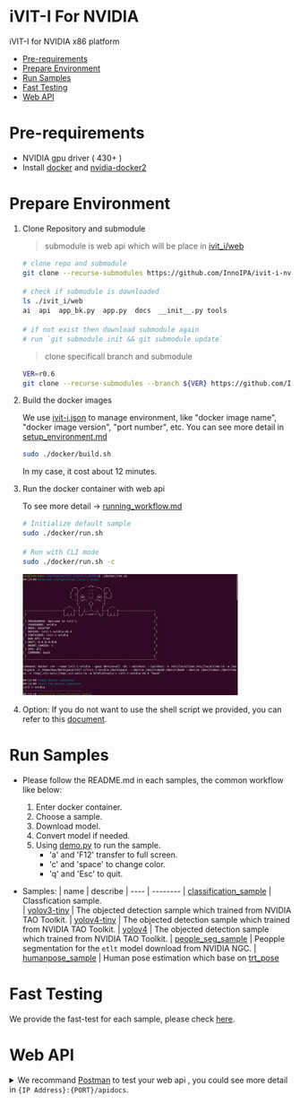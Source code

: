 # iVIT-I For NVIDIA
iVIT-I for NVIDIA x86 platform

* [Pre-requirements](#pre-requirements)
* [Prepare Environment](#prepare-environment)
* [Run Samples](#run-samples)
* [Fast Testing](#fast-testing)
* [Web API](#web-api)

# Pre-requirements
* NVIDIA gpu driver ( 430+ )
* Install [docker](https://max-c.notion.site/Install-Docker-9a0927c9b8aa4455b66548843246152f) and [nvidia-docker2](https://max-c.notion.site/Install-NVIDIA-Docker-b15e1b2930f646f389675bde6a04c9e2)


# Prepare Environment

1. Clone Repository and submodule
    > submodule is web api which will be place in [ivit_i/web](./ivit_i/web)
    ```bash
    # clone repo and submodule
    git clone --recurse-submodules https://github.com/InnoIPA/ivit-i-nvidia.git && cd ivit-i-nvidia
    
    # check if submodule is downloaded
    ls ./ivit_i/web
    ai  api  app_bk.py  app.py  docs  __init__.py tools

    # if not exist then download submodule again
    # run `git submodule init && git submodule update`
    ```
    > clone specificall branch and submodule
    ```bash
    VER=r0.6
    git clone --recurse-submodules --branch ${VER} https://github.com/InnoIPA/ivit-i-nvidia.git && cd ivit-i-nvidia
    ```

2. Build the docker images

    We use [ivit-i.json](ivit-i.json) to manage environment, like "docker image name", "docker image version", "port number", etc. You can see more detail in [setup_environment.md](docs/setup_environment.md)
    ```bash
    sudo ./docker/build.sh
    ```
    In my case, it cost about 12 minutes.

3. Run the docker container with web api
    
    To see more detail -> [running_workflow.md](docs/running_workflow.md)
    ```bash
    # Initialize default sample
    sudo ./docker/run.sh

    # Run with CLI mode
    sudo ./docker/run.sh -c
    ```
    <img src="docs/images/run_script_info.png" width=80%>

4. Option: If you do not want to use the shell script we provided, you can refer to this [document](docs/activate_env_for_developer.md).

# Run Samples
* Please follow the README.md in each samples, the common workflow like below:
    1. Enter docker container.
    1. Choose a sample.
    2. Download model.
    3. Convert model if needed.
    4. Using [demo.py](./demo.py) to run the sample.
        * 'a' and 'F12' transfer to full screen.
        * 'c' and 'space' to change color.
        * 'q' and 'Esc' to quit.

* Samples:
    | name | describe 
    | ---- | -------- 
    | [classification_sample](task/classification_sample/README.md)    |  Classfication sample.  
    | [yolov3-tiny](task/yolov3-tiny-sample/README.md)   | The objected detection sample which trained from NVIDIA TAO Toolkit.
    | [yolov4-tiny](task/yolov4-tiny-sample/README.md)   | The objected detection sample which trained from NVIDIA TAO Toolkit.
    | [yolov4](task/yolov4-sample/README.md)   | The objected detection sample which trained from NVIDIA TAO Toolkit.
    | [people_seg_sample](task/people_seg_sample/README.md)   | Peopple segmentation for the `etlt` model download from NVIDIA NGC.
    | [humanpose_sample](task/humanpose_sample/README.md) | Human pose estimation which base on [trt_pose](https://github.com/NVIDIA-AI-IOT_pose)


# Fast Testing
We provide the fast-test for each sample, please check [here](./test/README.md).


# Web API
<details>
    <summary>
        We recommand <a href="https://www.postman.com/">Postman</a> to test your web api , you could see more detail in <code>{IP Address}:{PORT}/apidocs</code>.
    </summary>
    <img src="docs/images/apidocs.png" width=80%>
    
</details>
<br>